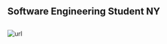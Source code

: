 ## Software Engineering Student NY

##
![url]('https://images.unsplash.com/photo-1504805572947-34fad45aed93?ixlib=rb-1.2.1&ixid=MnwxMjA3fDB8MHxzZWFyY2h8MXx8bGlua2VkaW4lMjBiYWNrZ3JvdW5kfGVufDB8fDB8fA%3D%3D&w=1000&q=80')
<!---
jayl2/jayl2 is a ✨ special ✨ repository because its `README.md` (this file) appears on your GitHub profile.
You can click the Preview link to take a look at your changes.
--->
